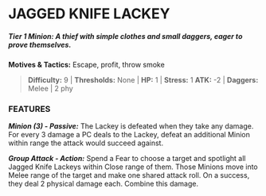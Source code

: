 # JAGGED KNIFE LACKEY

##### **Tier 1 Minion:** *A thief with simple clothes and small daggers, eager to prove themselves.*

**Motives & Tactics:** Escape, profit, throw smoke

> **Difficulty:** 9 | **Thresholds:** None | **HP:** 1 | **Stress:** 1
> **ATK:** -2 | **Daggers:** Melee | 2 phy

### FEATURES

***Minion (3) - Passive:*** The Lackey is defeated when they take any damage. For every 3 damage a PC deals to the Lackey, defeat an additional Minion within range the attack would succeed against.

***Group Attack - Action:*** Spend a Fear to choose a target and spotlight all Jagged Knife Lackeys within Close range of them. Those Minions move into Melee range of the target and make one shared attack roll. On a success, they deal 2 physical damage each. Combine this damage.
